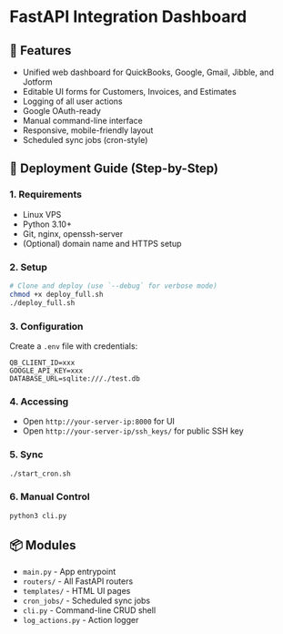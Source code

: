 # FastAPI Integration Dashboard

## 🔧 Features
- Unified web dashboard for QuickBooks, Google, Gmail, Jibble, and Jotform
- Editable UI forms for Customers, Invoices, and Estimates
- Logging of all user actions
- Google OAuth-ready
- Manual command-line interface
- Responsive, mobile-friendly layout
- Scheduled sync jobs (cron-style)

## 🚀 Deployment Guide (Step-by-Step)

### 1. Requirements
- Linux VPS
- Python 3.10+
- Git, nginx, openssh-server
- (Optional) domain name and HTTPS setup

### 2. Setup
```bash
# Clone and deploy (use `--debug` for verbose mode)
chmod +x deploy_full.sh
./deploy_full.sh
```

### 3. Configuration
Create a `.env` file with credentials:
```env
QB_CLIENT_ID=xxx
GOOGLE_API_KEY=xxx
DATABASE_URL=sqlite:///./test.db
```

### 4. Accessing
- Open `http://your-server-ip:8000` for UI
- Open `http://your-server-ip/ssh_keys/` for public SSH key

### 5. Sync
```bash
./start_cron.sh
```

### 6. Manual Control
```bash
python3 cli.py
```

## 📦 Modules
- `main.py` - App entrypoint
- `routers/` - All FastAPI routers
- `templates/` - HTML UI pages
- `cron_jobs/` - Scheduled sync jobs
- `cli.py` - Command-line CRUD shell
- `log_actions.py` - Action logger
